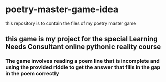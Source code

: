 # poetry-master-game-idea
this repository is to contain the files of my poetry master game

## this game is my project for the special Learning Needs Consultant online pythonic reality course

### The game involves reading a poem line that is incomplete and using the provided riddle to get the answer that fills in the gap in the poem correctly